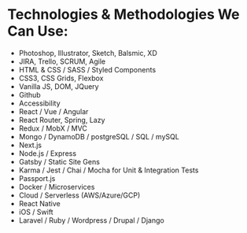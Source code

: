 # Technologies & Methodologies We Can Use:

- Photoshop, Illustrator, Sketch, Balsmic, XD
- JIRA, Trello, SCRUM, Agile
- HTML & CSS / SASS / Styled Components
- CSS3, CSS Grids, Flexbox
- Vanilla JS, DOM, JQuery
- Github
- Accessibility
- React / Vue / Angular
- React Router, Spring, Lazy
- Redux / MobX / MVC
- Mongo / DynamoDB / postgreSQL / SQL / mySQL
- Next.js
- Node.js / Express
- Gatsby / Static Site Gens
- Karma / Jest / Chai / Mocha for Unit & Integration Tests
- Passport.js
- Docker / Microservices
- Cloud / Serverless (AWS/Azure/GCP)
- React Native
- iOS / Swift
- Laravel / Ruby / Wordpress / Drupal / Django
